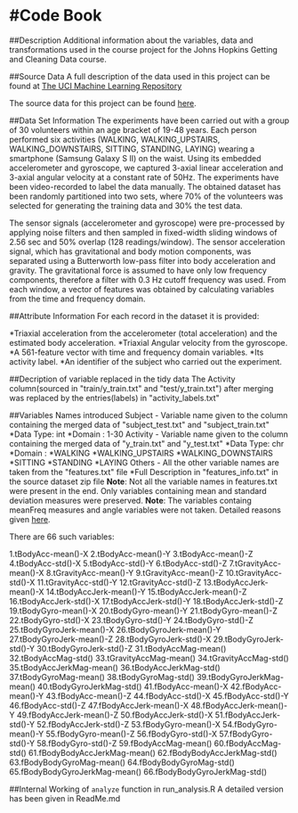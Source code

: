 #Code Book
======================================

##Description
Additional information about the variables, data and transformations used in the course project for the Johns Hopkins Getting and Cleaning Data course.

##Source Data
A full description of the data used in this project can be found at [The UCI Machine Learning Repository](http://archive.ics.uci.edu/ml/datasets/Human+Activity+Recognition+Using+Smartphones )

The source data for this project can be found [here](https://d396qusza40orc.cloudfront.net/getdata%2Fprojectfiles%2FUCI%20HAR%20Dataset.zip).

##Data Set Information
The experiments have been carried out with a group of 30 volunteers within an age bracket of 19-48 years. Each person performed six activities (WALKING, WALKING_UPSTAIRS, WALKING_DOWNSTAIRS, SITTING, STANDING, LAYING) wearing a smartphone (Samsung Galaxy S II) on the waist. Using its embedded accelerometer and gyroscope, we captured 3-axial linear acceleration and 3-axial angular velocity at a constant rate of 50Hz. The experiments have been video-recorded to label the data manually. The obtained dataset has been randomly partitioned into two sets, where 70% of the volunteers was selected for generating the training data and 30% the test data.

The sensor signals (accelerometer and gyroscope) were pre-processed by applying noise filters and then sampled in fixed-width sliding windows of 2.56 sec and 50% overlap (128 readings/window). The sensor acceleration signal, which has gravitational and body motion components, was separated using a Butterworth low-pass filter into body acceleration and gravity. The gravitational force is assumed to have only low frequency components, therefore a filter with 0.3 Hz cutoff frequency was used. From each window, a vector of features was obtained by calculating variables from the time and frequency domain.

##Attribute Information
For each record in the dataset it is provided:

  *Triaxial acceleration from the accelerometer (total acceleration) and the estimated body acceleration.
  *Triaxial Angular velocity from the gyroscope.
  *A 561-feature vector with time and frequency domain variables.
  *Its activity label.
  *An identifier of the subject who carried out the experiment.
  
##Decription of variable replaced in the tidy data
The Activity column(sourced in "train/y_train.txt" and "test/y_train.txt") after merging was replaced by the entries(labels) in "activity_labels.txt"

##Variables Names introduced
Subject  - Variable name given to the column containing the merged data of "subject_test.txt" and "subject_train.txt"
 *Data Type: int
 *Domain   : 1-30
Activity - Variable name given to the column containing the merged data of "y_train.txt" and "y_test.txt"
 *Data Type: chr
 *Domain   : 
   *WALKING
   *WALKING_UPSTAIRS
   *WALKING_DOWNSTAIRS
   *SITTING
   *STANDING
   *LAYING
Others   - All the other variable names are taken from the "features.txt" file
 *Full Description in "features_info.txt" in the source dataset zip file
**Note**: Not all the variable names in features.txt were present in the end. Only variables containing mean and standard deviation measures were preserved.
**Note**: The variables containg meanFreq measures and angle variables were not taken. Detailed reasons given [here](https://class.coursera.org/getdata-008/forum/thread?thread_id=239#post-1015).
  
  There are 66 such variables:
  
  1.tBodyAcc-mean()-X
  2.tBodyAcc-mean()-Y
  3.tBodyAcc-mean()-Z
  4.tBodyAcc-std()-X
  5.tBodyAcc-std()-Y
  6.tBodyAcc-std()-Z
  7.tGravityAcc-mean()-X
  8.tGravityAcc-mean()-Y
  9.tGravityAcc-mean()-Z
  10.tGravityAcc-std()-X
  11.tGravityAcc-std()-Y
  12.tGravityAcc-std()-Z
  13.tBodyAccJerk-mean()-X
  14.tBodyAccJerk-mean()-Y
  15.tBodyAccJerk-mean()-Z
  16.tBodyAccJerk-std()-X
  17.tBodyAccJerk-std()-Y
  18.tBodyAccJerk-std()-Z
  19.tBodyGyro-mean()-X
  20.tBodyGyro-mean()-Y
  21.tBodyGyro-mean()-Z
  22.tBodyGyro-std()-X
  23.tBodyGyro-std()-Y
  24.tBodyGyro-std()-Z
  25.tBodyGyroJerk-mean()-X
  26.tBodyGyroJerk-mean()-Y
  27.tBodyGyroJerk-mean()-Z
  28.tBodyGyroJerk-std()-X
  29.tBodyGyroJerk-std()-Y
  30.tBodyGyroJerk-std()-Z
  31.tBodyAccMag-mean()
  32.tBodyAccMag-std()
  33.tGravityAccMag-mean()
  34.tGravityAccMag-std()
  35.tBodyAccJerkMag-mean()
  36.tBodyAccJerkMag-std()
  37.tBodyGyroMag-mean()
  38.tBodyGyroMag-std()
  39.tBodyGyroJerkMag-mean()
  40.tBodyGyroJerkMag-std()
  41.fBodyAcc-mean()-X
  42.fBodyAcc-mean()-Y
  43.fBodyAcc-mean()-Z
  44.fBodyAcc-std()-X
  45.fBodyAcc-std()-Y
  46.fBodyAcc-std()-Z
  47.fBodyAccJerk-mean()-X
  48.fBodyAccJerk-mean()-Y
  49.fBodyAccJerk-mean()-Z
  50.fBodyAccJerk-std()-X
  51.fBodyAccJerk-std()-Y
  52.fBodyAccJerk-std()-Z
  53.fBodyGyro-mean()-X
  54.fBodyGyro-mean()-Y
  55.fBodyGyro-mean()-Z
  56.fBodyGyro-std()-X
  57.fBodyGyro-std()-Y
  58.fBodyGyro-std()-Z
  59.fBodyAccMag-mean()
  60.fBodyAccMag-std()
  61.fBodyBodyAccJerkMag-mean()
  62.fBodyBodyAccJerkMag-std()
  63.fBodyBodyGyroMag-mean()
  64.fBodyBodyGyroMag-std()
  65.fBodyBodyGyroJerkMag-mean()
  66.fBodyBodyGyroJerkMag-std()

##Internal Working of `analyze` function in run_analysis.R
A detailed version has been given in ReadMe.md


